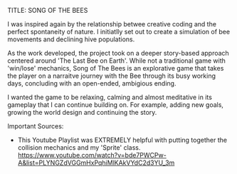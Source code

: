 
TITLE: SONG OF THE BEES

I was inspired again by the relationship betwee creative coding and the perfect spontaneity of nature. I initiatlly set out to create a simulation of bee movements and declining hive populations.

As the work developed, the project took on a deeper story-based approach centered around 'The Last Bee on Earth'. While not a traditional game with 'win/lose' mechanics, Song of The Bees is an explorative game that takes the player on a narraitve journey with the Bee through its busy working days, concluding with an open-ended, ambigious ending. 

I wanted the game to be relaxing, calming and almost meditative in its gameplay that I can continue building on. For example, adding new goals, growing the world design and continuing the story.  

Important Sources:
- This Youtube Playlist was EXTREMELY helpful with putting together the collision mechanics and my 'Sprite' class. https://www.youtube.com/watch?v=bde7PWCPw-A&list=PLYNGZdVGGmHxPqhiMlKAkVYdC2d3YU_3m
